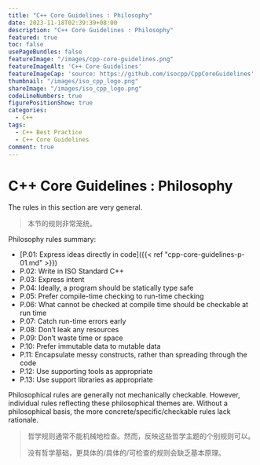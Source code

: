 ```yaml
---
title: "C++ Core Guidelines : Philosophy"
date: 2023-11-18T02:39:39+08:00
description: "C++ Core Guidelines : Philosophy"
featured: true
toc: false
usePageBundles: false
featureImage: "/images/cpp-core-guidelines.png"
featureImageAlt: 'C++ Core Guidelines'
featureImageCap: 'source: https://github.com/isocpp/CppCoreGuidelines'
thumbnail: "/images/iso_cpp_logo.png"
shareImage: "/images/iso_cpp_logo.png"
codeLineNumbers: true
figurePositionShow: true
categories:
  - C++
tags:
  - C++ Best Practice
  - C++ Core Guidelines
comment: true
---
```


# C++ Core Guidelines : Philosophy

The rules in this section are very general.

>本节的规则非常笼统。

Philosophy rules summary:

- [P.01: Express ideas directly in code]({{< ref "cpp-core-guidelines-p-01.md" >}})
- P.02: Write in ISO Standard C++
- P.03: Express intent
- P.04: Ideally, a program should be statically type safe
- P.05: Prefer compile-time checking to run-time checking
- P.06: What cannot be checked at compile time should be checkable at run time
- P.07: Catch run-time errors early
- P.08: Don’t leak any resources
- P.09: Don’t waste time or space
- P.10: Prefer immutable data to mutable data
- P.11: Encapsulate messy constructs, rather than spreading through the code
- P.12: Use supporting tools as appropriate
- P.13: Use support libraries as appropriate

Philosophical rules are generally not mechanically checkable. However, individual rules reflecting these philosophical themes are. Without a philosophical basis, the more concrete/specific/checkable rules lack rationale.

>哲学规则通常不能机械地检查。然而，反映这些哲学主题的个别规则可以。
>
>没有哲学基础，更具体的/具体的/可检查的规则会缺乏基本原理。
